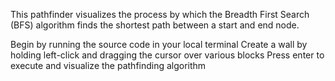 This pathfinder visualizes the process by which the Breadth First Search (BFS) algorithm finds the shortest path between a start and end node.

Begin by running the source code in your local terminal
Create a wall by holding left-click and dragging the cursor over various blocks
Press enter to execute and visualize the pathfinding algorithm
